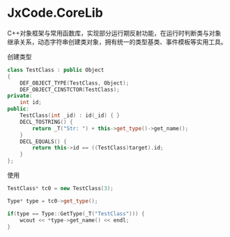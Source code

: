 # JxCode.CoreLib
C++对象框架与常用函数库，实现部分运行期反射功能，在运行时判断类与对象继承关系，动态字符串创建类对象，拥有统一的类型基类、事件模板等实用工具。

创建类型
```c++
class TestClass : public Object
{
    DEF_OBJECT_TYPE(TestClass, Object);
    DEF_OBJECT_CINSTCTOR(TestClass);
private:
    int id;
public:
    TestClass(int _id) : id(_id) { }
    DECL_TOSTRING() {
        return _T("Str: ") + this->get_type()->get_name();
    }
    DECL_EQUALS() {
        return this->id == ((TestClass)target).id;
    }
};
```

使用
```c++
TestClass* tc0 = new TestClass(3);

Type* type = tc0->get_type();

if(type == Type::GetType(_T("TestClass"))) {
	wcout << *type->get_name() << endl;
}
```